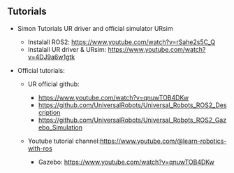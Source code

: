 ## Tutorials

- Simon Tutorials UR driver and official simulator URsim 
    - Instalall ROS2: https://www.youtube.com/watch?v=rSahe2s5C_Q
    - Instalall UR driver & URsim: https://www.youtube.com/watch?v=4DJ9a6w1gtk

- Official tutorials:
    - UR official github: 
        - https://www.youtube.com/watch?v=qnuwTOB4DKw
        - https://github.com/UniversalRobots/Universal_Robots_ROS2_Description
        - https://github.com/UniversalRobots/Universal_Robots_ROS2_Gazebo_Simulation

    - Youtube tutorial channel:https://www.youtube.com/@learn-robotics-with-ros
        - Gazebo: https://www.youtube.com/watch?v=qnuwTOB4DKw
